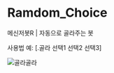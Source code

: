 # Ramdom_Choice
메신저봇R | 자동으로 골라주는 봇


사용법 예:
[.골라 선택1 선택2 선택3]

![골라골라](https://user-images.githubusercontent.com/74478101/137616319-aa256b13-0d90-4903-a781-8746e995e818.png)
